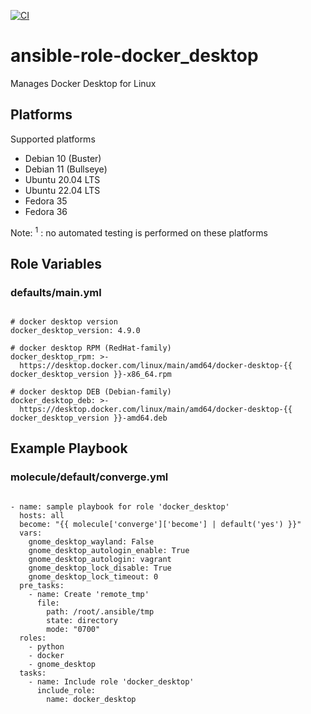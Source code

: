 [![CI](https://github.com/de-it-krachten/ansible-role-docker_desktop/workflows/CI/badge.svg?event=push)](https://github.com/de-it-krachten/ansible-role-docker_desktop/actions?query=workflow%3ACI)


# ansible-role-docker_desktop

Manages Docker Desktop for Linux


## Platforms

Supported platforms

- Debian 10 (Buster)
- Debian 11 (Bullseye)
- Ubuntu 20.04 LTS
- Ubuntu 22.04 LTS
- Fedora 35
- Fedora 36

Note:
<sup>1</sup> : no automated testing is performed on these platforms

## Role Variables
### defaults/main.yml
<pre><code>
# docker desktop version
docker_desktop_version: 4.9.0

# docker desktop RPM (RedHat-family)
docker_desktop_rpm: >-
  https://desktop.docker.com/linux/main/amd64/docker-desktop-{{ docker_desktop_version }}-x86_64.rpm

# docker desktop DEB (Debian-family)
docker_desktop_deb: >-
  https://desktop.docker.com/linux/main/amd64/docker-desktop-{{ docker_desktop_version }}-amd64.deb
</pre></code>



## Example Playbook
### molecule/default/converge.yml
<pre><code>
- name: sample playbook for role 'docker_desktop'
  hosts: all
  become: "{{ molecule['converge']['become'] | default('yes') }}"
  vars:
    gnome_desktop_wayland: False
    gnome_desktop_autologin_enable: True
    gnome_desktop_autologin: vagrant
    gnome_desktop_lock_disable: True
    gnome_desktop_lock_timeout: 0
  pre_tasks:
    - name: Create 'remote_tmp'
      file:
        path: /root/.ansible/tmp
        state: directory
        mode: "0700"
  roles:
    - python
    - docker
    - gnome_desktop
  tasks:
    - name: Include role 'docker_desktop'
      include_role:
        name: docker_desktop
</pre></code>

